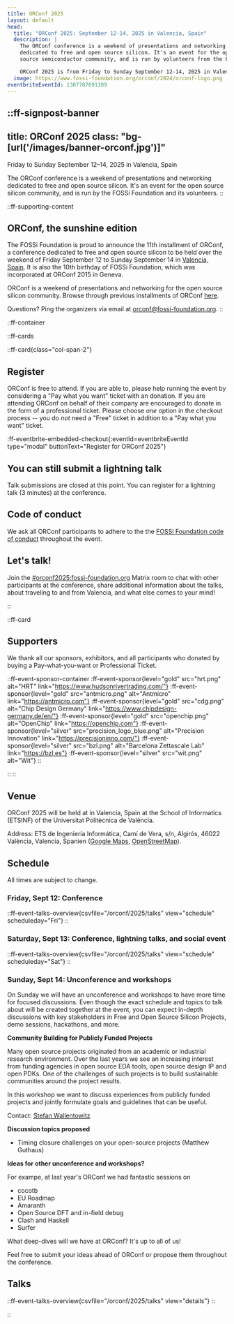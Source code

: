 ```yaml
---
title: ORConf 2025
layout: default
head:
  title: "ORConf 2025: September 12-14, 2025 in Valencia, Spain"
  description: |
    The ORConf conference is a weekend of presentations and networking
    dedicated to free and open source silicon. It's an event for the open
    source semiconductor community, and is run by volunteers from the FOSSi Foundation.

    ORConf 2025 is from Friday to Sunday September 12-14, 2025 in Valencia, Spain.
  image: https://www.fossi-foundation.org/orconf/2024/orconf-logo.png
eventbriteEventId: 1307787691189
---
```


::ff-signpost-banner
---
title: ORConf 2025
class: "bg-[url('/images/banner-orconf.jpg')]"
---

Friday to Sunday September 12&ndash;14, 2025 in Valencia, Spain

The ORConf conference is a weekend of presentations and networking dedicated to free and open source silicon. It's an event for the open source silicon community, and is run by the FOSSi Foundation and its volunteers.
::


::ff-supporting-content
## ORConf, the sunshine edition

The FOSSi Foundation is proud to announce the 11th installment of ORConf, a conference dedicated to free and open source silicon to be held over the weekend of Friday September 12 to Sunday September 14 in [Valencia, Spain](#venue). It is also the 10th birthday of FOSSi Foundation, which was incorporated at ORConf 2015 in Geneva.

ORConf is a weekend of presentations and networking for the open source silicon community. Browse through previous installments of ORConf [here](https://fossi-foundation.org/events/archive).

Questions? Ping the organizers via email at [orconf@fossi-foundation.org](mailto:orconf@fossi-foundation.org?subject=Question).
::


::ff-container

::ff-cards

  ::ff-card{class="col-span-2"}

  ## Register

  ORConf is free to attend.
  If you are able to, please help running the event by considering a "Pay what you want" ticket with an donation.
  If you are attending ORConf on behalf of their company are encouraged to donate in the form of a professional ticket.
  Please choose *one* option in the checkout process -- you do *not* need a "Free" ticket in addition to a "Pay what you want" ticket.

  :ff-eventbrite-embedded-checkout{:eventId=eventbriteEventId type="modal" buttonText="Register for ORConf 2025"}

  ## You can still submit a lightning talk

  Talk submissions are closed at this point.
  You can register for a lightning talk (3 minutes) at the conference.

  ## Code of conduct

  We ask all ORConf participants to adhere to the the [FOSSi Foundation code of conduct](/code-of-conduct) throughout the event.

  ## Let's talk!

  Join the [#orconf2025:fossi-foundation.org](https://element.fossi-chat.org/#/room/#orconf2025:fossi-foundation.org) Matrix room to chat with other participants at the conference, share additional information about the talks, about traveling to and from Valencia, and what else comes to your mind!

  ::

  ::ff-card

  ## Supporters

  We thank all our sponsors, exhibitors, and all participants who donated by buying a Pay-what-you-want or Professional Ticket.

  ::ff-event-sponsor-container
    :ff-event-sponsor{level="gold" src="hrt.png" alt="HRT" link="https://www.hudsonrivertrading.com/"}
    :ff-event-sponsor{level="gold" src="antmicro.png" alt="Antmicro" link="https://antmicro.com"}
    :ff-event-sponsor{level="gold" src="cdg.png" alt="Chip Design Germany" link="https://www.chipdesign-germany.de/en/"}
    :ff-event-sponsor{level="gold" src="openchip.png" alt="OpenChip" link="https://openchip.com"}
    :ff-event-sponsor{level="silver" src="precision_logo_blue.png" alt="Precision Innovation" link="https://precisioninno.com/"}
    :ff-event-sponsor{level="silver" src="bzl.png" alt="Barcelona Zettascale Lab" link="https://bzl.es"}
    :ff-event-sponsor{level="silver" src="wit.png" alt="Wit"}
  ::

  ::
::

## Venue

ORConf 2025 will be held at in Valencia, Spain at the School of Informatics (ETSINF) of the Universitat Politècnica de València.

Address: ETS de Ingeniería Informática, Camí de Vera, s/n, Algirós, 46022 València, Valencia, Spanien ([Google Maps](https://www.google.com/maps/place/UPV+-+ETS+Enginyeria+Inform%C3%A0tica+(ETSINF)/@39.482437,-0.346845,16z/data=!3m1!5s0xd60489ccfe58927:0x9e05d6ff2519e37b!4m6!3m5!1s0xd604883326cd6c7:0xded925519ef13eaf!8m2!3d39.482437!4d-0.346845!16s%2Fg%2F11c1qy0y7k?entry=ttu&g_ep=EgoyMDI1MDcwOS4wIKXMDSoASAFQAw%3D%3D), [OpenStreetMap](https://www.openstreetmap.org/?mlat=39.482388&mlon=-0.346922#map=19/39.482388/-0.346922)).

## Schedule

All times are subject to change.

### Friday, Sept 12: Conference

::ff-event-talks-overview{csvfile="/orconf/2025/talks" view="schedule" scheduleday="Fri"}
::

### Saturday, Sept 13: Conference, lightning talks, and social event

::ff-event-talks-overview{csvfile="/orconf/2025/talks" view="schedule" scheduleday="Sat"}
::

### Sunday, Sept 14: Unconference and workshops

On Sunday we will have an unconference and workshops to have more time for focused discussions.
Even though the exact schedule and topics to talk about will be created together at the event, you can expect in-depth discussions with key stakeholders in Free and Open Source Silicon Projects, demo sessions, hackathons, and more.

**Community Building for Publicly Funded Projects**

Many open source projects originated from an academic or industrial research environment. Over the last years we see an increasing interest from funding agencies in open source EDA tools, open source design IP and open PDKs. One of the challenges of such projects is to build sustainable communities around the project results.

In this workshop we want to discuss experiences from publicly funded projects and jointly formulate goals and guidelines that can be useful.

Contact: [Stefan Wallentowitz](mailto:stefan@fossi-foundation.org)

**Discussion topics proposed**

* Timing closure challenges on your open-source projects (Matthew Guthaus)

**Ideas for other unconference and workshops?**

For exampe, at last year's ORConf we had fantastic sessions on
* cocotb
* EU Roadmap
* Amaranth
* Open Source DFT and in-field debug
* Clash and Haskell
* Surfer

What deep-dives will we have at ORConf?
It's up to all of us!

Feel free to submit your ideas ahead of ORConf or propose them throughout the conference.


## Talks

::ff-event-talks-overview{csvfile="/orconf/2025/talks" view="details"}
::

::
